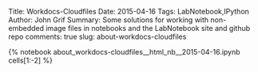Title: Workdocs-Cloudfiles
Date: 2015-04-16
Tags: LabNotebook,IPython
Author: John Grif
Summary: Some solutions for working with non-embedded image files in notebooks and the LabNotebook site and github repo 
comments: true
slug: about-workdocs-cloudfiles

{% notebook about_workdocs-cloudfiles__html_nb__2015-04-16.ipynb cells[1:-2] %}
